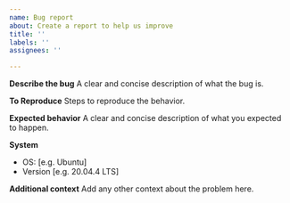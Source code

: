 ```yaml
---
name: Bug report
about: Create a report to help us improve
title: ''
labels: ''
assignees: ''

---
```


**Describe the bug**
A clear and concise description of what the bug is.

**To Reproduce**
Steps to reproduce the behavior.

**Expected behavior**
A clear and concise description of what you expected to happen.

**System**

- OS: [e.g. Ubuntu]
- Version [e.g. 20.04.4 LTS]

**Additional context**
Add any other context about the problem here.
